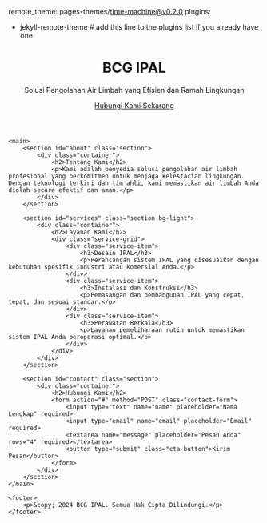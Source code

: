 <!DOCTYPE html>
remote_theme: pages-themes/time-machine@v0.2.0
plugins:
- jekyll-remote-theme # add this line to the plugins list if you already have one
<html lang="id">
<head>
    <meta charset="UTF-8">
    <meta name="viewport" content="width=device-width, initial-scale=1.0">
    <title>BCG IPAL - Solusi Pengolahan Air Limbah Terdepan</title>
    <link rel="stylesheet" href="style.css">
</head>
<body>
    <header class="hero">
        <div class="hero-content">
            <h1>BCG IPAL</h1>
            <p>Solusi Pengolahan Air Limbah yang Efisien dan Ramah Lingkungan</p>
            <a href="#contact" class="cta-button">Hubungi Kami Sekarang</a>
        </div>
    </header>

    <main>
        <section id="about" class="section">
            <div class="container">
                <h2>Tentang Kami</h2>
                <p>Kami adalah penyedia solusi pengolahan air limbah profesional yang berkomitmen untuk menjaga kelestarian lingkungan. Dengan teknologi terkini dan tim ahli, kami memastikan air limbah Anda diolah secara efektif dan aman.</p>
            </div>
        </section>

        <section id="services" class="section bg-light">
            <div class="container">
                <h2>Layanan Kami</h2>
                <div class="service-grid">
                    <div class="service-item">
                        <h3>Desain IPAL</h3>
                        <p>Perancangan sistem IPAL yang disesuaikan dengan kebutuhan spesifik industri atau komersial Anda.</p>
                    </div>
                    <div class="service-item">
                        <h3>Instalasi dan Konstruksi</h3>
                        <p>Pemasangan dan pembangunan IPAL yang cepat, tepat, dan sesuai standar.</p>
                    </div>
                    <div class="service-item">
                        <h3>Perawatan Berkala</h3>
                        <p>Layanan pemeliharaan rutin untuk memastikan sistem IPAL Anda beroperasi optimal.</p>
                    </div>
                </div>
            </div>
        </section>

        <section id="contact" class="section">
            <div class="container">
                <h2>Hubungi Kami</h2>
                <form action="#" method="POST" class="contact-form">
                    <input type="text" name="name" placeholder="Nama Lengkap" required>
                    <input type="email" name="email" placeholder="Email" required>
                    <textarea name="message" placeholder="Pesan Anda" rows="4" required></textarea>
                    <button type="submit" class="cta-button">Kirim Pesan</button>
                </form>
            </div>
        </section>
    </main>

    <footer>
        <p>&copy; 2024 BCG IPAL. Semua Hak Cipta Dilindungi.</p>
    </footer>
</body>
</html>
